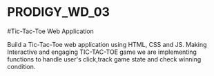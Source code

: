 # PRODIGY_WD_03
#Tic-Tac-Toe Web Application


Build a Tic-Tac-Toe web application using HTML, CSS and JS. Making Interactive and engaging TIC-TAC-TOE game we are implementing functions to handle user's click,track game state and check winning condition.
